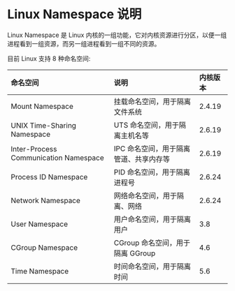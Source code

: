 # Linux Namespace 说明

Linux Namespace 是 Linux 内核的一组功能，它对内核资源进行分区，以便一组进程看到一组资源，而另一组进程看到一组不同的资源。

目前 Linux 支持 8 种命名空间:   

| 命名空间                                | 说明                              |   内核版本           |
| :-                                     | :-                               | :-                 |
| Mount Namespace                        | 挂载命名空间，用于隔离文件系统        | 2.4.19             |
| UNIX Time-Sharing Namespace            | UTS 命名空间，用于隔离主机名等        | 2.6.19             |
| Inter-Process Communication Namespace  | IPC 命名空间，用于隔离管道、共享内存等 | 2.6.19             |
| Process ID Namespace                   | PID 命名空间，用于隔离进程号         | 2.6.24             |
| Network Namespace                      | 网络命名空间，用于隔离、网络          | 2.6.24             |
| User Namespace                         | 用户命名空间，用于隔离用户            | 3.8               |
| CGroup Namespace                       | CGroup 命名空间，用于隔离 GGroup     | 4.6               |
| Time Namespace                         | 时间命名空间，用于隔离时间            | 5.6               |
